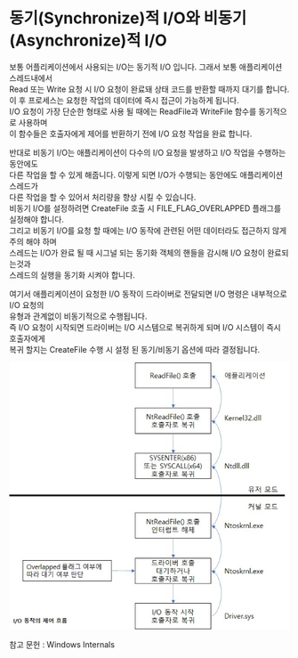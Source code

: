 # 동기(Synchronize)적 I/O와 비동기(Asynchronize)적 I/O  

보통 어플리케이션에서 사용되는 I/O는 동기적 I/O 입니다. 그래서 보통 애플리케이션 스레드내에서   
Read 또는 Write 요청 시 I/O 요청이 완료돼 상태 코드를 반환할 때까지 대기를 합니다.   
이 후 프로세스는 요청한 작업의 데이터에 즉시 접근이 가능하게 됩니다.    
I/O 요청이 가장 단순한 형태로 사용 될 때에는 ReadFile과 WriteFile 함수를 동기적으로 사용하며   
이 함수들은 호출자에게 제어를 반환하기 전에 I/O 요청 작업을 완료 합니다.  
  
반대로 비동기 I/O는 애플리케이션이 다수의 I/O 요청을 발생하고 I/O 작업을 수행하는 동안에도   
다른 작업을 할 수 있게 해줍니다. 이렇게 되면 I/O가 수행되는 동안에도 애플리케이션 스레드가   
다른 작업을 할 수 있어서 처리량을 향상 시킬 수 있습니다.  
비동기 I/O를 설정하려면 CreateFile 호출 시 FILE_FLAG_OVERLAPPED 플래그를 실정해야 합니다.  
그리고 비동기 I/O를 요청 할 때에는 I/O 동작에 관련된 어떤 데이터라도 접근하지 않게 주의 해야 하며   
스레드는 I/O가 완료 될 때 시그널 되는 동기화 객체의 핸들을 감시해 I/O 요청이 완료되는것과   
스레드의 실행을 동기화 시켜야 합니다.  
  
여기서 애플리케이션이 요청한 I/O 동작이 드라이버로 전달되면 I/O 명령은 내부적으로 I/O 요청의   
유형과 관계없이 비동기적으로 수행됩니다.  
즉 I/O 요청이 시작되면 드라이버는 I/O 시스템으로 복귀하게 되며 I/O 시스템이 즉시 호출자에게   
복귀 할지는 CreateFile 수행 시 설정 된 동기/비동기 옵션에 따라 결정됩니다.   

![이미지](./images/IO동작의제어흐름.jpg)
  
참고 문헌 : Windows Internals